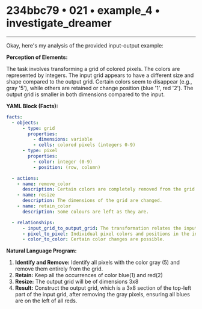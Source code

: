# 234bbc79 • 021 • example_4 • investigate_dreamer

---
Okay, here's my analysis of the provided input-output example:

**Perception of Elements:**

The task involves transforming a grid of colored pixels. The colors are represented by integers. The input grid appears to have a different size and shape compared to the output grid. Certain colors seem to disappear (e.g., gray '5'), while others are retained or change position (blue '1', red '2'). The output grid is smaller in both dimensions compared to the input.

**YAML Block (Facts):**



```yaml
facts:
  - objects:
      - type: grid
        properties:
          - dimensions: variable
          - cells: colored pixels (integers 0-9)
      - type: pixel
        properties:
          - color: integer (0-9)
          - position: (row, column)

  - actions:
    - name: remove_color
      description: Certain colors are completely removed from the grid.
    - name: resize
      description: The dimensions of the grid are changed.
    - name: retain_color
      description: Some colours are left as they are.

  - relationships:
      - input_grid_to_output_grid: The transformation relates the input grid to the output grid.
      - pixel_to_pixel: Individual pixel colors and positions in the input may or may not be present in the output.
      - color_to_color: Certain color changes are possible.
```



**Natural Language Program:**

1.  **Identify and Remove:** Identify all pixels with the color gray (5) and remove them entirely from the grid.
2.  **Retain:** Keep all the occurrences of color blue(1) and red(2)
3. **Resize:** The output grid will be of dimensions 3x8
4. **Result:** Construct the output grid, which is a 3x8 section of the top-left part of the input grid, after removing the gray pixels, ensuring all blues are on the left of all reds.


